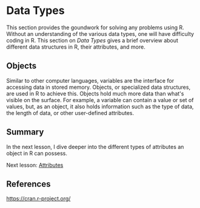 # Data Types
This section provides the goundwork for solving any problems using R. Without an understanding of the various data types, one will have difficulty coding in R. This section on *Data Types* gives a brief overview about different data structures in R, their attributes, and more.


## Objects
Similar to other computer languages, variables are the interface for accessing data in stored memory. Objects, or specialized data structures, are used in R to achieve this. Objects hold much more data than what's visible on the surface. For example, a variable can contain a value or set of values, but, as an object, it also holds information such as the type of data, the length of data, or other user-defined attributes. 

## Summary
In the next lesson, I dive deeper into the different types of attributes an object in R can possess.

Next lesson: [Attributes](https://github.com/stowingJunK/r-for-fantasy-football/blob/master/ffball/01_data_types/lesson_02_attributes.md)

## References
https://cran.r-project.org/

